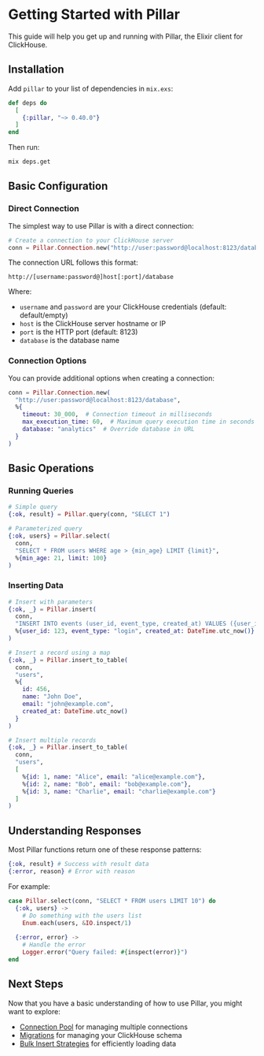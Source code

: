 # Getting Started with Pillar

This guide will help you get up and running with Pillar, the Elixir client for ClickHouse.

## Installation

Add `pillar` to your list of dependencies in `mix.exs`:

```elixir
def deps do
  [
    {:pillar, "~> 0.40.0"}
  ]
end
```

Then run:

```bash
mix deps.get
```

## Basic Configuration

### Direct Connection

The simplest way to use Pillar is with a direct connection:

```elixir
# Create a connection to your ClickHouse server
conn = Pillar.Connection.new("http://user:password@localhost:8123/database")
```

The connection URL follows this format:
```
http://[username:password@]host[:port]/database
```

Where:
- `username` and `password` are your ClickHouse credentials (default: default/empty)
- `host` is the ClickHouse server hostname or IP
- `port` is the HTTP port (default: 8123)
- `database` is the database name

### Connection Options

You can provide additional options when creating a connection:

```elixir
conn = Pillar.Connection.new(
  "http://user:password@localhost:8123/database",
  %{
    timeout: 30_000,  # Connection timeout in milliseconds
    max_execution_time: 60,  # Maximum query execution time in seconds
    database: "analytics"  # Override database in URL
  }
)
```

## Basic Operations

### Running Queries

```elixir
# Simple query
{:ok, result} = Pillar.query(conn, "SELECT 1")

# Parameterized query
{:ok, users} = Pillar.select(
  conn,
  "SELECT * FROM users WHERE age > {min_age} LIMIT {limit}",
  %{min_age: 21, limit: 100}
)
```

### Inserting Data

```elixir
# Insert with parameters
{:ok, _} = Pillar.insert(
  conn,
  "INSERT INTO events (user_id, event_type, created_at) VALUES ({user_id}, {event_type}, {created_at})",
  %{user_id: 123, event_type: "login", created_at: DateTime.utc_now()}
)

# Insert a record using a map
{:ok, _} = Pillar.insert_to_table(
  conn,
  "users",
  %{
    id: 456,
    name: "John Doe",
    email: "john@example.com",
    created_at: DateTime.utc_now()
  }
)

# Insert multiple records
{:ok, _} = Pillar.insert_to_table(
  conn,
  "users",
  [
    %{id: 1, name: "Alice", email: "alice@example.com"},
    %{id: 2, name: "Bob", email: "bob@example.com"},
    %{id: 3, name: "Charlie", email: "charlie@example.com"}
  ]
)
```

## Understanding Responses

Most Pillar functions return one of these response patterns:

```elixir
{:ok, result} # Success with result data
{:error, reason} # Error with reason
```

For example:

```elixir
case Pillar.select(conn, "SELECT * FROM users LIMIT 10") do
  {:ok, users} ->
    # Do something with the users list
    Enum.each(users, &IO.inspect/1)
    
  {:error, error} ->
    # Handle the error
    Logger.error("Query failed: #{inspect(error)}")
end
```

## Next Steps

Now that you have a basic understanding of how to use Pillar, you might want to explore:

- [Connection Pool](connection_pool.html) for managing multiple connections
- [Migrations](migrations.html) for managing your ClickHouse schema
- [Bulk Insert Strategies](bulk_inserts.html) for efficiently loading data


